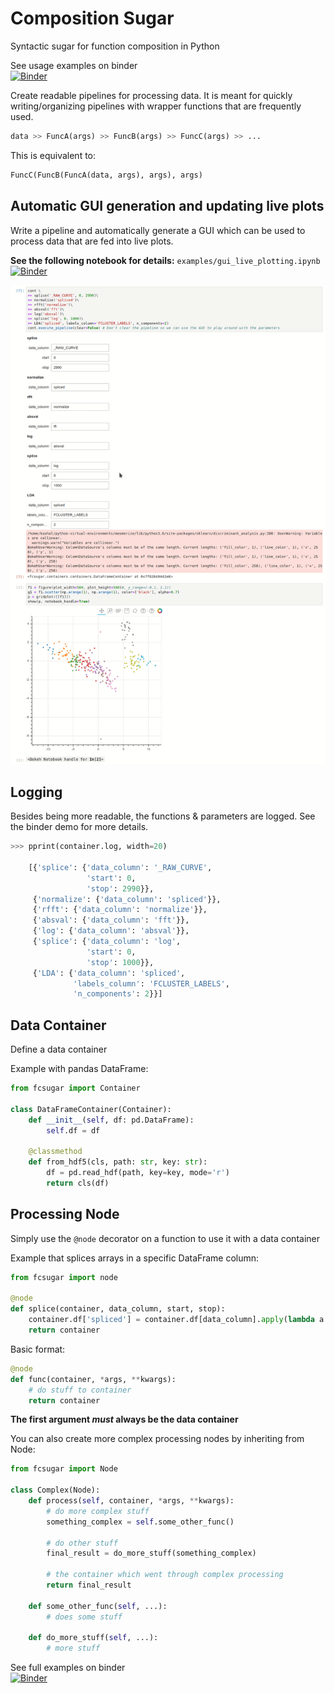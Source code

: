 # Composition Sugar
Syntactic sugar for function composition in Python

See usage examples on binder\
[![Binder](https://mybinder.org/badge_logo.svg)](https://mybinder.org/v2/gh/kushalkolar/composition_sugar/master)

Create readable pipelines for processing data. It is meant for quickly writing/organizing pipelines with wrapper functions that are frequently used.

```python
data >> FuncA(args) >> FuncB(args) >> FuncC(args) >> ...
```

This is equivalent to:

```python
FuncC(FuncB(FuncA(data, args), args), args)
```

## Automatic GUI generation and updating live plots
Write a pipeline and automatically generate a GUI which can be used to process data that are fed into live plots.

**See the following notebook for details:**  `examples/gui_live_plotting.ipynb`
[![Binder](https://mybinder.org/badge_logo.svg)](https://mybinder.org/v2/gh/kushalkolar/composition_sugar/master)

![gui_gif](./gui.gif)

## Logging
Besides being more readable, the functions & parameters are logged. See the binder demo for more details.

```python
>>> pprint(container.log, width=20)

    [{'splice': {'data_column': '_RAW_CURVE',
                 'start': 0,
                 'stop': 2990}},
     {'normalize': {'data_column': 'spliced'}},
     {'rfft': {'data_column': 'normalize'}},
     {'absval': {'data_column': 'fft'}},
     {'log': {'data_column': 'absval'}},
     {'splice': {'data_column': 'log',
                 'start': 0,
                 'stop': 1000}},
     {'LDA': {'data_column': 'spliced',
              'labels_column': 'FCLUSTER_LABELS',
              'n_components': 2}}]

``` 

## Data Container

Define a data container

Example with pandas DataFrame:

```python
from fcsugar import Container

class DataFrameContainer(Container):
    def __init__(self, df: pd.DataFrame):
        self.df = df
        
    @classmethod
    def from_hdf5(cls, path: str, key: str):
        df = pd.read_hdf(path, key=key, mode='r')
        return cls(df)
````

## Processing Node

Simply use the `@node` decorator on a function to use it with a data container

Example that splices arrays in a specific DataFrame column:

```python
from fcsugar import node

@node
def splice(container, data_column, start, stop):
    container.df['spliced'] = container.df[data_column].apply(lambda a: a[start:stop])
    return container
```
        
Basic format:

```python
@node
def func(container, *args, **kwargs):
    # do stuff to container
    return container
```

**The first argument _must_ always be the data container**

You can also create more complex processing nodes by inheriting from Node:

```python
from fcsugar import Node

class Complex(Node):        
    def process(self, container, *args, **kwargs):
        # do more complex stuff
        something_complex = self.some_other_func()

        # do other stuff
        final_result = do_more_stuff(something_complex)

        # the container which went through complex processing
        return final_result

    def some_other_func(self, ...):
        # does some stuff

    def do_more_stuff(self, ...):
        # more stuff
```

See full examples on binder\
[![Binder](https://mybinder.org/badge_logo.svg)](https://mybinder.org/v2/gh/kushalkolar/composition_sugar/master)
